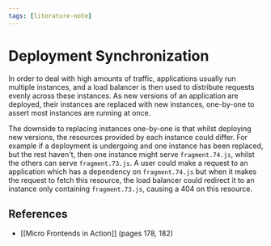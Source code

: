 ```yaml
---
tags: [literature-note]
---
```


# Deployment Synchronization

In order to deal with high amounts of traffic, applications usually run multiple instances, and a load balancer is then used to distribute requests evenly across these instances. As new versions of an application are deployed, their instances are replaced with new instances, one-by-one to assert most instances are running at once.

The downside to replacing instances one-by-one is that whilst deploying new versions, the resources provided by each instance could differ. For example if a deployment is undergoing and one instance has been replaced, but the rest haven't, then one instance might serve `fragment.74.js`, whilst the others can serve `fragment.73.js`. A user could make a request to an application which has a dependency on `fragment.74.js` but when it makes the request to fetch this resource, the load balancer could redirect it to an instance only containing `fragment.73.js`, causing a 404 on this resource.

## References
- [[Micro Frontends in Action]] (pages 178, 182)
